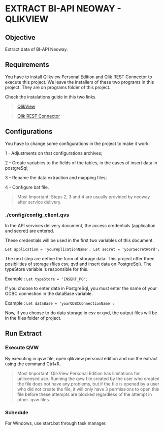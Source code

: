 # EXTRACT BI-API NEOWAY - QLIKVIEW

## Objective

Extract data of BI-API Neoway.

## Requirements

You have to install Qlikview Personal Edition and Qlik REST Connector to execute this project.
We leave the installers of these two programs in this project. They are on programs folder of this project.

Check the instalations guide in this two links.
> [QlikView](#http://go.qlikview.com/rs/qliktech/images/Downloading_and_Starting_the_QlikView_Desktop_Installation.pdf)

> [Qlik REST Connector](#https://help.qlik.com/en-US/connectors/Subsystems/REST_connector_help/Content/Install-QV-REST-connector.htm)

## Configurations

You have to change some configurations in the project to make it work.

1 - Adjustments on that configurations archives;

2 - Create variables to the fields of the tables, in the cases of insert data in postgreSql;

3 - Rename the data extraction and mapping files;

4 - Configure bat file.

> Most Important! Steps 2, 3 and 4 are usually provided by neoway after service delivery.

### ./config/config_client.qvs

In the API services delivery document, the access credentials (application and secret) are entered.

These credentials will be used in the first two variables of this document.

`Let application = 'yourAplicationName';
Let secret = 'yourSecretWord';`

The next step are define the form of storage data. This project offer three posibilities of storage (files csv, qvd and insert data on PostgreSql). The typeStore variable is responsible for this.

Example : `Let typeStore = 'INSERT_PG';`

If you choose to enter data in PostgreSql, you must enter the name of your ODBC connection in the dataBase variable.

Example : `Let dataBase = 'yourODBCConnectionName';`

Now, if you choose to do data storage in csv or qvd, the output files will be in the files folder of project.

## Run Extract

### Execute QVW

By executing in qvw file, open qlikview personal edition and run the extract using the command Ctrl+R.

> Most Important! QlikView Personal Edition has limitations for unlicensed use.
Running the qvw file created by the user who created the file does not have any problems, but if the file is opened by a user who did not create the file, it will only have 3 permissions to open this file before these attempts are blocked regardless of the attempt in other .qvw files.

### Schedule

For Windows, use start.bat through task manager.